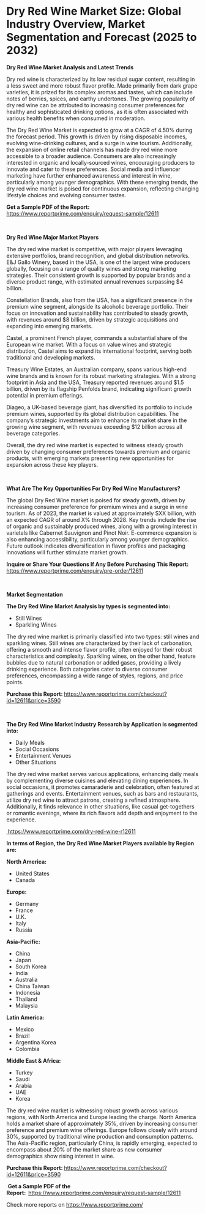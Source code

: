 <p><h1>Dry Red Wine Market Size: Global Industry Overview, Market Segmentation and Forecast (2025 to 2032)</h1></p><p><strong>Dry Red Wine Market Analysis and Latest Trends</strong></p>
<p><p>Dry red wine is characterized by its low residual sugar content, resulting in a less sweet and more robust flavor profile. Made primarily from dark grape varieties, it is prized for its complex aromas and tastes, which can include notes of berries, spices, and earthy undertones. The growing popularity of dry red wine can be attributed to increasing consumer preferences for healthy and sophisticated drinking options, as it is often associated with various health benefits when consumed in moderation.</p><p>The Dry Red Wine Market is expected to grow at a CAGR of 4.50% during the forecast period. This growth is driven by rising disposable incomes, evolving wine-drinking cultures, and a surge in wine tourism. Additionally, the expansion of online retail channels has made dry red wine more accessible to a broader audience. Consumers are also increasingly interested in organic and locally-sourced wines, encouraging producers to innovate and cater to these preferences. Social media and influencer marketing have further enhanced awareness and interest in wine, particularly among younger demographics. With these emerging trends, the dry red wine market is poised for continuous expansion, reflecting changing lifestyle choices and evolving consumer tastes.</p></p>
<p><strong>Get a Sample PDF of the Report:&nbsp;</strong> <a href="https://www.reportprime.com/enquiry/request-sample/12611?utm_campaign=3181&utm_medium=2&utm_source=Github&utm_content=ia&utm_term=19032025&utm_id=dry-red-wine">https://www.reportprime.com/enquiry/request-sample/12611</a></p>
<p>&nbsp;</p>
<p><strong>Dry Red Wine Major Market Players</strong></p>
<p><p>The dry red wine market is competitive, with major players leveraging extensive portfolios, brand recognition, and global distribution networks. E&J Gallo Winery, based in the USA, is one of the largest wine producers globally, focusing on a range of quality wines and strong marketing strategies. Their consistent growth is supported by popular brands and a diverse product range, with estimated annual revenues surpassing $4 billion.</p><p>Constellation Brands, also from the USA, has a significant presence in the premium wine segment, alongside its alcoholic beverage portfolio. Their focus on innovation and sustainability has contributed to steady growth, with revenues around $8 billion, driven by strategic acquisitions and expanding into emerging markets.</p><p>Castel, a prominent French player, commands a substantial share of the European wine market. With a focus on value wines and strategic distribution, Castel aims to expand its international footprint, serving both traditional and developing markets.</p><p>Treasury Wine Estates, an Australian company, spans various high-end wine brands and is known for its robust marketing strategies. With a strong footprint in Asia and the USA, Treasury reported revenues around $1.5 billion, driven by its flagship Penfolds brand, indicating significant growth potential in premium offerings.</p><p>Diageo, a UK-based beverage giant, has diversified its portfolio to include premium wines, supported by its global distribution capabilities. The company’s strategic investments aim to enhance its market share in the growing wine segment, with revenues exceeding $12 billion across all beverage categories.</p><p>Overall, the dry red wine market is expected to witness steady growth driven by changing consumer preferences towards premium and organic products, with emerging markets presenting new opportunities for expansion across these key players.</p></p>
<p>&nbsp;</p>
<p><strong>What Are The Key Opportunities For Dry Red Wine Manufacturers?</strong></p>
<p><p>The global Dry Red Wine market is poised for steady growth, driven by increasing consumer preference for premium wines and a surge in wine tourism. As of 2023, the market is valued at approximately $XX billion, with an expected CAGR of around X% through 2028. Key trends include the rise of organic and sustainably produced wines, along with a growing interest in varietals like Cabernet Sauvignon and Pinot Noir. E-commerce expansion is also enhancing accessibility, particularly among younger demographics. Future outlook indicates diversification in flavor profiles and packaging innovations will further stimulate market growth.</p></p>
<p><strong>Inquire or Share Your Questions If Any Before Purchasing This Report:</strong> <a href="https://www.reportprime.com/enquiry/pre-order/12611?utm_campaign=3181&utm_medium=2&utm_source=Github&utm_content=ia&utm_term=19032025&utm_id=dry-red-wine">https://www.reportprime.com/enquiry/pre-order/12611</a></p>
<p>&nbsp;</p>
<p><strong>Market Segmentation</strong></p>
<p><strong>The Dry Red Wine Market Analysis by types is segmented into:</strong></p>
<p><ul><li>Still Wines</li><li>Sparkling Wines</li></ul></p>
<p><p>The dry red wine market is primarily classified into two types: still wines and sparkling wines. Still wines are characterized by their lack of carbonation, offering a smooth and intense flavor profile, often enjoyed for their robust characteristics and complexity. Sparkling wines, on the other hand, feature bubbles due to natural carbonation or added gases, providing a lively drinking experience. Both categories cater to diverse consumer preferences, encompassing a wide range of styles, regions, and price points.</p></p>
<p><strong>Purchase this Report:&nbsp;</strong><a href="https://www.reportprime.com/checkout?id=12611&price=3590&utm_campaign=3181&utm_medium=2&utm_source=Github&utm_content=ia&utm_term=19032025&utm_id=dry-red-wine">https://www.reportprime.com/checkout?id=12611&price=3590</a></p>
<p>&nbsp;</p>
<p><strong>The Dry Red Wine Market Industry Research by Application is segmented into:</strong></p>
<p><ul><li>Daily Meals</li><li>Social Occasions</li><li>Entertainment Venues</li><li>Other Situations</li></ul></p>
<p><p>The dry red wine market serves various applications, enhancing daily meals by complementing diverse cuisines and elevating dining experiences. In social occasions, it promotes camaraderie and celebration, often featured at gatherings and events. Entertainment venues, such as bars and restaurants, utilize dry red wine to attract patrons, creating a refined atmosphere. Additionally, it finds relevance in other situations, like casual get-togethers or romantic evenings, where its rich flavors add depth and enjoyment to the experience.</p></p>
<p><a href="https://www.reportprime.com/dry-red-wine-r12611?utm_campaign=3181&utm_medium=2&utm_source=Github&utm_content=ia&utm_term=19032025&utm_id=dry-red-wine">&nbsp;https://www.reportprime.com/dry-red-wine-r12611</a></p>
<p><strong>In terms of Region, the Dry Red Wine Market Players available by Region are:</strong></p>
<p>
    <p> <strong> North America: </strong>
        <ul>
            <li>United States</li>
            <li>Canada</li>
        </ul>
        </p> 
    <p> <strong> Europe: </strong>
        <ul>
            <li>Germany</li>
            <li>France</li>
            <li>U.K.</li>
            <li>Italy</li>
            <li>Russia</li>
        </ul>
        </p> 
    <p> <strong> Asia-Pacific: </strong>
        <ul>
            <li>China</li>
            <li>Japan</li>
            <li>South Korea</li>
            <li>India</li>
            <li>Australia</li>
            <li>China Taiwan</li>
            <li>Indonesia</li>
            <li>Thailand</li>
            <li>Malaysia</li>
        </ul>
        </p> 
    <p> <strong> Latin America: </strong>
        <ul>
            <li>Mexico</li>
            <li>Brazil</li>
            <li>Argentina Korea</li>
            <li>Colombia</li>
        </ul>
        </p> 
    <p> <strong> Middle East & Africa: </strong>
        <ul>
            <li>Turkey</li>
            <li>Saudi</li>
            <li>Arabia</li>
            <li>UAE</li>
            <li>Korea</li>
        </ul>
    </p>
    </p>
<p><p>The dry red wine market is witnessing robust growth across various regions, with North America and Europe leading the charge. North America holds a market share of approximately 35%, driven by increasing consumer preference and premium wine offerings. Europe follows closely with around 30%, supported by traditional wine production and consumption patterns. The Asia-Pacific region, particularly China, is rapidly emerging, expected to encompass about 20% of the market share as new consumer demographics show rising interest in wine.</p></p>
<p><strong>Purchase this Report: </strong><a href="https://www.reportprime.com/checkout?id=12611&price=3590&utm_campaign=3181&utm_medium=2&utm_source=Github&utm_content=ia&utm_term=19032025&utm_id=dry-red-wine">https://www.reportprime.com/checkout?id=12611&price=3590</a></p>
<p>&nbsp;<strong>Get a Sample PDF of the Report:&nbsp;&nbsp;</strong><a href="https://www.reportprime.com/enquiry/request-sample/12611?utm_campaign=3181&utm_medium=2&utm_source=Github&utm_content=ia&utm_term=19032025&utm_id=dry-red-wine">https://www.reportprime.com/enquiry/request-sample/12611</a></p>
<p><strong></strong></p>
<p>Check more reports on <a href="https://www.reportprime.com/?utm_campaign=3181&utm_medium=2&utm_source=Github&utm_content=ia&utm_term=19032025&utm_id=dry-red-wine">https://www.reportprime.com/</a></p>